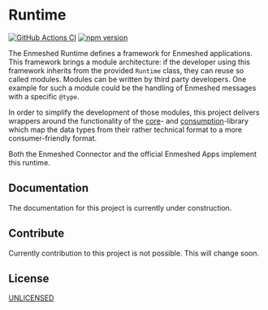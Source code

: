 # Runtime

[![GitHub Actions CI](https://github.com/nmshd/cns-runtime/workflows/Publish/badge.svg)](https://github.com/nmshd/cns-runtime/actions?query=workflow%3APublish)
[![npm version](https://badge.fury.io/js/@nmshd%2fruntime.svg)](https://www.npmjs.com/package/@nmshd/runtime)

The Enmeshed Runtime defines a framework for Enmeshed applications. This framework brings a module architecture: if the developer using this framework inherits from the provided `Runtime` class, they can reuse so called modules. Modules can be written by third party developers. One example for such a module could be the handling of Enmeshed messages with a specific `@type`.

In order to simplify the development of those modules, this project delivers wrappers around the functionality of the [core](https://www.npmjs.com/package/@nmshd/core)- and [consumption](https://www.npmjs.com/package/@nmshd/consumption)-library which map the data types from their rather technical format to a more consumer-friendly format.

Both the Enmeshed Connector and the official Enmeshed Apps implement this runtime.

## Documentation

The documentation for this project is currently under construction.

## Contribute

Currently contribution to this project is not possible. This will change soon.

## License

[UNLICENSED](LICENSE)
